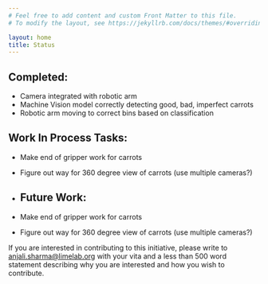 ```yaml
---
# Feel free to add content and custom Front Matter to this file.
# To modify the layout, see https://jekyllrb.com/docs/themes/#overriding-theme-defaults

layout: home
title: Status
---
```


## Completed:
- Camera integrated with robotic arm
- Machine Vision model correctly detecting good, bad, imperfect carrots
- Robotic arm moving to correct bins based on classification

## Work In Process Tasks:
- Make end of gripper work for carrots
- Figure out way for 360 degree view of carrots (use multiple cameras?)

- ## Future Work:
- Make end of gripper work for carrots
- Figure out way for 360 degree view of carrots (use multiple cameras?)


If you are interested in contributing to this initiative, please write to anjali.sharma@limelab.org with your vita and a less than 500 word statement describing why you are interested and how you wish to contribute. 
